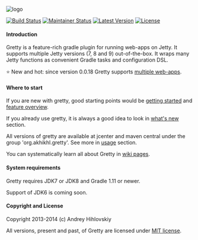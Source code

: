 ![logo](http://akhikhl.github.io/gretty/media/gretty_logo.png "gretty logo")

[![Build Status](https://travis-ci.org/akhikhl/gretty.png?branch=master)](https://travis-ci.org/akhikhl/gretty) 
[![Maintainer Status](http://stillmaintained.com/akhikhl/gretty.png)](http://stillmaintained.com/akhikhl/gretty) 
[![Latest Version](http://img.shields.io/badge/latest_version-0.0.19-47b31f.svg)](https://github.com/akhikhl/gretty/tree/v0.0.19) 
[![License](http://img.shields.io/badge/license-MIT-949494.svg)](#copyright-and-license)

#### Introduction

Gretty is a feature-rich gradle plugin for running web-apps on Jetty.
It supports multiple Jetty versions (7, 8 and 9) out-of-the-box.
It wraps many Jetty functions as convenient Gradle tasks and configuration DSL.

:star: New and hot: since version 0.0.18 Gretty supports [multiple web-apps](../../wiki/Multiple-web-aps-introduction).

#### Where to start

If you are new with gretty, good starting points would be [getting started](../../wiki/Getting-started) and [feature overview](../../wiki/Feature-overview).

If you already use gretty, it is always a good idea to look in [what's new](whatsnew.md) section.

All versions of gretty are available at jcenter and maven central under the group 'org.akhikhl.gretty'. See more in [usage](../../wiki/Usage) section.

You can systematically learn all about Gretty in [wiki pages](../../wiki).

#### System requirements

Gretty requires JDK7 or JDK8 and Gradle 1.11 or newer.

Support of JDK6 is coming soon.

#### Copyright and License

Copyright 2013-2014 (c) Andrey Hihlovskiy

All versions, present and past, of Gretty are licensed under [MIT license](license.txt).

